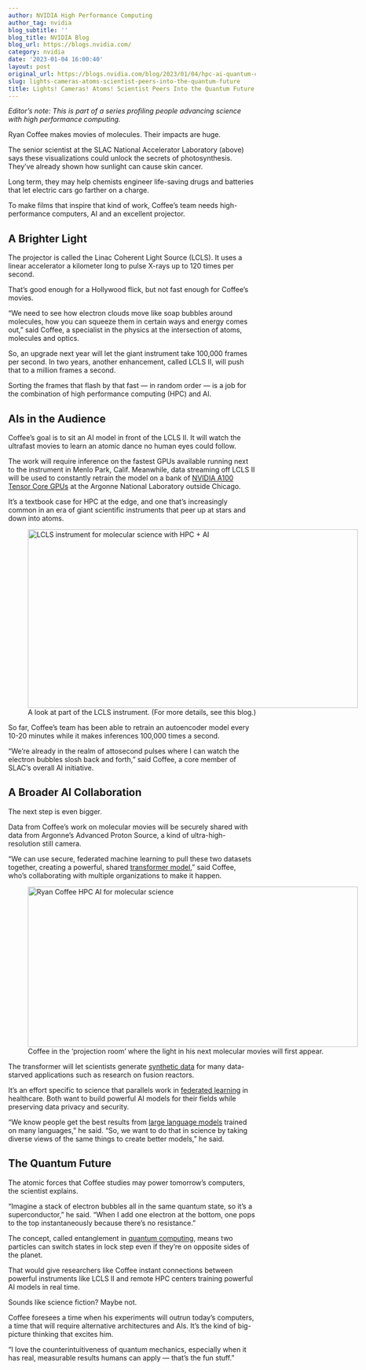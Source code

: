 ```yaml
---
author: NVIDIA High Performance Computing
author_tag: nvidia
blog_subtitle: ''
blog_title: NVIDIA Blog
blog_url: https://blogs.nvidia.com/
category: nvidia
date: '2023-01-04 16:00:40'
layout: post
original_url: https://blogs.nvidia.com/blog/2023/01/04/hpc-ai-quantum-coffee/
slug: lights-cameras-atoms-scientist-peers-into-the-quantum-future
title: Lights! Cameras! Atoms! Scientist Peers Into the Quantum Future
---
```


<div id="bsf_rt_marker"><p><i>Editor’s note: This is part of a series profiling people advancing science with high performance computing.</i></p>

<p>Ryan Coffee makes movies of molecules. Their impacts are huge.</p>

<p>The senior scientist at the SLAC National Accelerator Laboratory (above) says these visualizations could unlock the secrets of photosynthesis. They’ve already shown how sunlight can cause skin cancer.</p>

<p>Long term, they may help chemists engineer life-saving drugs and batteries that let electric cars go farther on a charge.</p>

<p>To make films that inspire that kind of work, Coffee’s team needs high-performance computers, AI and an excellent projector.</p>

<h2><b>A Brighter Light</b></h2>
<p>The projector is called the Linac Coherent Light Source (LCLS). It uses a linear accelerator a kilometer long to pulse X-rays up to 120 times per second.</p>

<p>That’s good enough for a Hollywood flick, but not fast enough for Coffee’s movies.</p>

<p>“We need to see how electron clouds move like soap bubbles around molecules, how you can squeeze them in certain ways and energy comes out,” said Coffee, a specialist in the physics at the intersection of atoms, molecules and optics.</p>

<p>So, an upgrade next year will let the giant instrument take 100,000 frames per second. In two years, another enhancement, called LCLS II, will push that to a million frames a second.</p>

<p>Sorting the frames that flash by that fast — in random order — is a job for the combination of high performance computing (HPC) and AI.</p>

<h2><b>AIs in the Audience</b></h2>
<p>Coffee’s goal is to sit an AI model in front of the LCLS II. It will watch the ultrafast movies to learn an atomic dance no human eyes could follow.</p>

<p>The work will require inference on the fastest GPUs available running next to the instrument in Menlo Park, Calif. Meanwhile, data streaming off LCLS II will be used to constantly retrain the model on a bank of <a href="https://www.nvidia.com/en-us/data-center/a100/">NVIDIA A100 Tensor Core GPUs</a> at the Argonne National Laboratory outside Chicago.</p>

<p>It’s a textbook case for HPC at the edge, and one that’s increasingly common in an era of giant scientific instruments that peer up at stars and down into atoms.</p>

<figure class="wp-caption aligncenter" id="attachment_61738" style="width: 672px;"><a href="https://blogs.nvidia.com/wp-content/uploads/2023/01/LCLS-cropped.jpg"><img alt="LCLS instrument for molecular science with HPC + AI" class="size-large wp-image-61738" height="363" src="https://blogs.nvidia.com/wp-content/uploads/2023/01/LCLS-cropped-672x363.jpg" width="672" /></a><figcaption class="wp-caption-text" id="caption-attachment-61738">A look at part of the LCLS instrument. (For more details, see this blog.)</figcaption></figure>
<p>So far, Coffee’s team has been able to retrain an autoencoder model every 10-20 minutes while it makes inferences 100,000 times a second.</p>

<p>“We’re already in the realm of attosecond pulses where I can watch the electron bubbles slosh back and forth,” said Coffee, a core member of SLAC’s overall AI initiative.</p>

<h2><b>A Broader AI Collaboration</b></h2>
<p>The next step is even bigger.</p>

<p>Data from Coffee’s work on molecular movies will be securely shared with data from Argonne’s Advanced Proton Source, a kind of ultra-high-resolution still camera.</p>

<p>“We can use secure, federated machine learning to pull these two datasets together, creating a powerful, shared <a href="https://blogs.nvidia.com/blog/2022/03/25/what-is-a-transformer-model/">transformer model</a>,” said Coffee, who’s collaborating with multiple organizations to make it happen.</p>

<figure class="wp-caption aligncenter" id="attachment_61735" style="width: 672px;"><a href="https://blogs.nvidia.com/wp-content/uploads/2023/01/Ryan-Coffee-2-cropped-scaled.jpg"><img alt="Ryan Coffee HPC AI for molecular science" class="size-large wp-image-61735" height="326" src="https://blogs.nvidia.com/wp-content/uploads/2023/01/Ryan-Coffee-2-cropped-672x326.jpg" width="672" /></a><figcaption class="wp-caption-text" id="caption-attachment-61735">Coffee in the ‘projection room’ where the light in his next molecular movies will first appear.</figcaption></figure>
<p>The transformer will let scientists generate <a href="https://blogs.nvidia.com/blog/2021/06/08/what-is-synthetic-data/">synthetic data</a> for many data-starved applications such as research on fusion reactors.</p>

<p>It’s an effort specific to science that parallels work in <a href="https://blogs.nvidia.com/blog/2019/10/13/what-is-federated-learning/">federated learning</a> in healthcare. Both want to build powerful AI models for their fields while preserving data privacy and security.</p>

<p>“We know people get the best results from <a href="https://blogs.nvidia.com/blog/2022/10/10/llms-ai-horizon/">large language models</a> trained on many languages,” he said. “So, we want to do that in science by taking diverse views of the same things to create better models,” he said.</p>

<h2><b>The Quantum Future</b></h2>
<p>The atomic forces that Coffee studies may power tomorrow’s computers, the scientist explains.</p>

<p>“Imagine a stack of electron bubbles all in the same quantum state, so it’s a superconductor,” he said. “When I add one electron at the bottom, one pops to the top instantaneously because there’s no resistance.”</p>

<p>The concept, called entanglement in <a href="https://blogs.nvidia.com/blog/2021/04/12/what-is-quantum-computing/">quantum computing</a>, means two particles can switch states in lock step even if they’re on opposite sides of the planet.</p>

<p>That would give researchers like Coffee instant connections between powerful instruments like LCLS II and remote HPC centers training powerful AI models in real time.</p>

<p>Sounds like science fiction? Maybe not.</p>

<p>Coffee foresees a time when his experiments will outrun today’s computers, a time that will require alternative architectures and AIs. It’s the kind of big-picture thinking that excites him.</p>

<p>“I love the counterintuitiveness of quantum mechanics, especially when it has real, measurable results humans can apply — that’s the fun stuff.”</p>

</div>